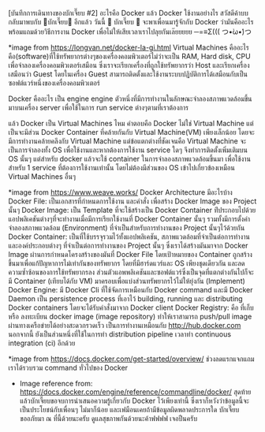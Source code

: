 [บันทึกการเดินทางของบักเจี๊ยบ #2] อะไรคือ Docker แล้ว Docker ใช้งานอย่างไร
สวัสดีค้าบบ กลับมาพบกับ 🐣บักเจี๊ยบ🐣 อีกแล้ว วันนี้ 🐣 บักเจี๊ยบ 🐣 จะพาเพื่อนมารู้จักกับ Docker ว่ามันคืออะไร พร้อมแถมด้วยวิธีการงาน Docker เพื่อไม่ให้เสียเวลาเราไปลุยกันเล๊ยยยยย ─=≡Σ((( つ•̀ω•́)つ


*image from https://longvan.net/docker-la-gi.html
Virtual Machines คืออะไร
คือ(software)ที่ใช้ทรัพยากรต่างๆของเครื่องคอมพิวเตอร์ไม่ว่าจะเป็น RAM, Hard disk, CPU เพื่อจำลองเครื่องคอมพิวเตอร์เสมือน ซึ่งเราจะเรียกเครื่องที่ถูกใช้ทรัพยากรว่า Host และเรียกเครื่องเสมือนว่า Guest โดยในเครื่อง Guest สามารถติดตั้งและใช้งานระบบปฏิบัติการได้เสมือนกับเป็นซอฟต์แวร์หนึ่งของเครื่องคอมพิวเตอร์

Docker คืออะไร
เป็น engine engine ตัวหนึ่งที่มีการทำงานในลักษณะจำลองสภาพแวดล้อมขึ้นมาบนเครื่อง server เพื่อใช้ในการ run service ต่างๆตามที่เราต้องการ

แล้ว Docker เป็น Virtual Machines ไหม
คำตอบคือ Docker ไม่ใช่ Virtual Machine แต่เป็นจะมีส่วน Docker Container ที่คล้ายกันกับ Virtual Machine(VM) เพียงเล็กน้อย โดยจะมีการทำงานคล้ายคลึงกับ Virtual Machine แต่ข้อแตกต่างที่ชัดเจนคือ Virtual Machine จะเป็นการจำลองทั้ง OS เพื่อใช้งานและหากต้องการใช้งาน service ใดๆ จึงทำการติดตั้งเพิ่มเติมบน OS นั้นๆ แต่สำหรับ docker แล้วจะใช้ container ในการจำลองสภาพแวดล้อมขึ้นมา เพื่อใช้งานสำหรับ 1 service ที่ต้องการใช้งานเท่านั้น โดยไม่ต้องมีส่วนของ OS เข้าไปเกี่ยวข้องเหมือน Virtual Machines อื่นๆ


*image from https://www.weave.works/
Docker Architecture มีอะไรบ้าง
Docker File: เป็นเอกสารที่กำหนดการใช้งาน และคำสั่ง เพื่อสร้าง Docker Image ของ Project นั้นๆ
Docker Image: เป็น Template ที่จะใช้สร้างเป็น Docker Container ท่ีประกอบไปด้วยแอปพลิเคชันต่างๆที่จะทำงานเมื่อมีการเรียกใช้งานที่ Docker Container นั้นๆ รวมทั้งมีการตั้งค่า จำลองสภาพแวดล้อม (Environment) ที่จำเป็นสำหรับการทำงานของ Project นั้นๆไว้ด้วยกัน
Docker Container: เป็นที่ใช้บรรจุรวมไว้ทั้งแอปพลิเคชัน, สภาพแวดล้อมที่จำเป็นต่อการทำงาน และองค์ประกอบต่างๆ ที่จำเป็นต่อการทำงานของ Project นั้นๆ ซึ่งเราได้สร้างมันมาจาก Docker Image ผ่านการกำหนดโครงสร้างของมันที่ Docker File โดยเป้าหมายของ Container ถูกสร้างขึ้นมาเพื่อแก้ปัญหาการไม่เท่ากันของทรัพยากร โดยที่มีฮาร์ดแวร์และ OS เพียงชุดเดียวกัน และลดความซ้ำซ้อนของการใช้ทรัพยากรลง ส่วนตัวแอพพลิเคชันและซอฟต์แวร์ซึ่งเป็นจุดที่แตกต่างกันไปก็จะมี Container (เทียบได้กับ VM) มาครอบเพื่อแบ่งส่วนทรัพยากรไว้ไม่ให้ยุ่งกัน
(Implement)
Docker Engine: มี Docker Cli ที่ใช้จัดการเหมือนกับ Docker command และมี Docker Daemon เป็น persistence process ที่เอาไว้ building, running และ distributing Docker containers โดยจะได้รับคำสั่งมาจาก Docker client
Docker Registry: คือ ที่เก็บ หรือ ลงทะเบียน docker image (image repository) ทำให้เราสามารถ push/pull image ผ่านทางเครือข่ายได้อย่างสะดวกรวดเร็ว เป็นการทำงานเหมือนกับ http://hub.docker.com นอกจากนี้ ยังเป็นส่วนหนึ่งที่ใช้ในการทำ distribution pipeline เวลาทำ continuous integration (ci) อีกด้วย

*image from https://docs.docker.com/get-started/overview/
ช่วงลดแรกแจกแถม
เราได้รวบรวม command ทั่วไปของ Docker

* Image reference from: https://docs.docker.com/engine/reference/commandline/docker/
สุดท้ายแล้วบักเจี๊ยบขอจบการนำเสนอความรู้เกี่ยวกับ Docker ไว้เพียงเท่านี้ ซึ่งเราก็หวังว่าข้อมูลนี้จะเป็นประโยชน์กับเพื่อนๆ ไม่มาก็น้อย และเฟมือนเคยถ้ามีข้อมูลผิดพลาดประการใด บักเจี๊ยบขออภัยมา ณ ที่นี้ด้วยนะครับ ดูแลสุขภาพกันด้วยนะค้าฟฟฟฟ เจอปืนครับ